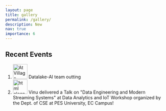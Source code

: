 ```yaml
---
layout: page
title: gallery
permalink: /gallery/
description: New
nav: true
importance: 6
---
```


<h2>Recent Events</h2>
<ol>
<li><img src="https://html-online.com/img/dlteam.jpg" alt="At Village, Ecity" width="45" /> Datalake-AI team outting</li>
<li><img src="https://html-online.com/img/pes.jpeg" alt="html cleaner" width="45" /> Vinu delivered a Talk on "Data Engineering and Modern Streaming Systems" at Data Analytics and IoT Workshop organized by the Dept. of CSE at PES University, EC Campus!</li>
</ol>

